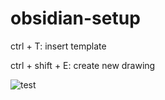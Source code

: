 # obsidian-setup

ctrl + T: insert template

ctrl + shift + E: create new drawing


![test](https://github.com/IsekaiCode/obsidian-setup/assets/109307799/9ea84ee1-5790-4ea5-aeb3-2a89cea5443e)
